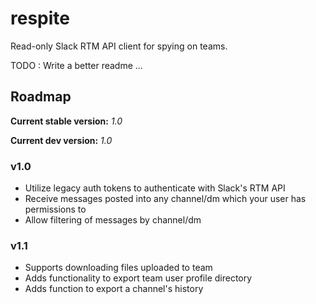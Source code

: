 # respite
Read-only Slack RTM API client for spying on teams.

TODO : Write a better readme ...

## Roadmap
**Current stable version:** _1.0_

**Current dev version:** _1.0_

### v1.0
- Utilize legacy auth tokens to authenticate with Slack's RTM API
- Receive messages posted into any channel/dm which your user has permissions to
- Allow filtering of messages by channel/dm

### v1.1
- Supports downloading files uploaded to team
- Adds functionality to export team user profile directory
- Adds function to export a channel's history
